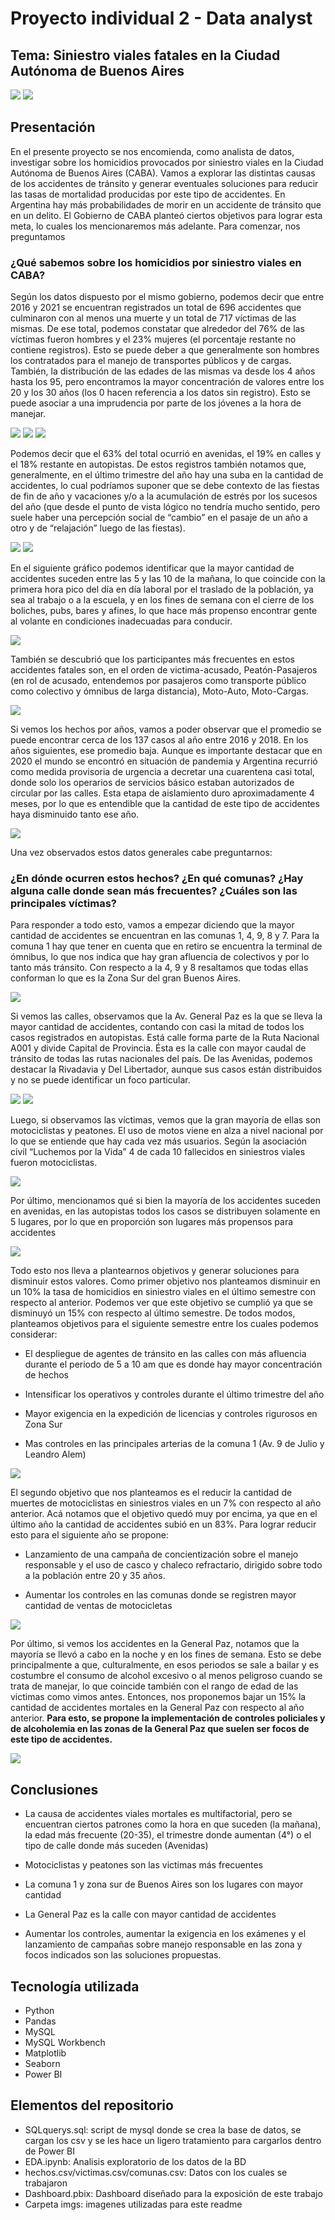 # Proyecto individual 2 - Data analyst

## Tema: Siniestro viales fatales en la Ciudad Autónoma de Buenos Aires

![](/imgs/img1.jpg)
![](/imgs/img2.jpg)

## **Presentación**

En el presente proyecto se nos encomienda, como analista de datos, investigar sobre los homicidios provocados por siniestro viales en la Ciudad Autónoma de Buenos Aires (CABA). Vamos a explorar las distintas causas de los accidentes de tránsito y generar eventuales soluciones para reducir las tasas de mortalidad producidas por este tipo de accidentes. En Argentina hay más probabilidades de morir en un accidente de tránsito que en un delito. El Gobierno de CABA planteó ciertos objetivos para lograr esta meta, lo cuales los mencionaremos más adelante. Para comenzar, nos preguntamos

### **¿Qué sabemos sobre los homicidios por siniestro viales en CABA?**

Según los datos dispuesto por el mismo gobierno, podemos decir que entre 2016 y 2021 se encuentran registrados un total de 696 accidentes que culminaron con al menos una muerte y un total de 717 víctimas de las mismas. De ese total, podemos constatar que alrededor del 76% de las víctimas fueron hombres y el 23% mujeres (el porcentaje restante no contiene registros). Esto se puede deber a que generalmente son hombres los contratados para el manejo de transportes públicos y de cargas. También, la distribución de las edades de las mismas va desde los 4 años hasta los 95, pero encontramos la mayor concentración de valores entre los 20 y los 30 años (los 0 hacen referencia a los datos sin registro). Esto se puede asociar a una imprudencia por parte de los jóvenes a la hora de manejar.


![](/imgs/grafico1.png)
![](/imgs/grafico2.png)
![](/imgs/grafico9.png)


Podemos decir que el 63% del total ocurrió en avenidas, el 19% en calles y el 18% restante en autopistas. De estos registros también notamos que, generalmente, en el último trimestre del año hay una suba en la cantidad de accidentes, lo cual podríamos suponer que se debe contexto de las fiestas de fin de año y vacaciones y/o a la acumulación de estrés por los sucesos del año (que desde el punto de vista lógico no tendría mucho sentido, pero suele haber una percepción social de “cambio” en el pasaje de un año a otro y de “relajación” luego de las fiestas).


![](/imgs/grafico3.png)
![](/imgs/grafico12.png)


En el siguiente gráfico podemos identificar que la mayor cantidad de accidentes suceden entre las 5 y las 10 de la mañana, lo que coincide con la primera hora pico del día en día laboral por el traslado de la población, ya sea al trabajo o a la escuela, y en los fines de semana con el cierre de los boliches, pubs, bares y afines, lo que hace más propenso encontrar gente al volante en condiciones inadecuadas para conducir.


![](/imgs/grafico4.png)


También se descubrió que los participantes más frecuentes en estos accidentes fatales son, en el orden de victima-acusado, Peatón-Pasajeros (en rol de acusado, entendemos por pasajeros como transporte público como colectivo y ómnibus de larga distancia), Moto-Auto, Moto-Cargas.


![](/imgs/grafico5.png)


Si vemos los hechos por años, vamos a poder observar que el promedio se puede encontrar cerca de los 137 casos al año entre 2016 y 2018. En los años siguientes, ese promedio baja. Aunque es importante destacar que en 2020 el mundo se encontró en situación de pandemia y Argentina recurrió como medida provisoria de urgencia a decretar una cuarentena casi total, donde solo los operarios de servicios básico estaban autorizados de circular por las calles. Esta etapa de aislamiento duro aproximadamente 4 meses, por lo que es entendible que la cantidad de este tipo de accidentes haya disminuido tanto ese año.


![](/imgs/grafico6.png)


Una vez observados estos datos generales cabe preguntarnos:

### **¿En dónde ocurren estos hechos? ¿En qué comunas? ¿Hay alguna calle donde sean más frecuentes? ¿Cuáles son las principales víctimas?**

Para responder a todo esto, vamos a empezar diciendo que la mayor cantidad de accidentes se encuentran en las comunas 1, 4, 9, 8 y 7. Para la comuna 1 hay que tener en cuenta que en retiro se encuentra la terminal de ómnibus, lo que nos indica que hay gran afluencia de colectivos y por lo tanto más tránsito. Con respecto a la 4, 9 y 8 resaltamos que todas ellas conforman lo que es la Zona Sur del gran Buenos Aires.


![](/imgs/grafico7.png)


Si vemos las calles, observamos que la Av. General Paz es la que se lleva la mayor cantidad de accidentes, contando con casi la mitad de todos los casos registrados en autopistas. Está calle forma parte de la Ruta Nacional A001 y divide Capital de Provincia. Ésta es la calle con mayor caudal de tránsito de todas las rutas nacionales del país. De las Avenidas, podemos destacar la Rivadavia y Del Libertador, aunque sus casos están distribuidos y no se puede identificar un foco particular.


![](/imgs/grafico8.png)
![](/imgs/grafico10.png)


Luego, si observamos las víctimas, vemos que la gran mayoría de ellas son motociclistas y peatones. El uso de motos viene en alza a nivel nacional por lo que se entiende que hay cada vez más usuarios. Según la asociación civil “Luchemos por la Vida” 4 de cada 10 fallecidos en siniestros viales fueron motociclistas.


![](/imgs/grafico11.png)


Por último, mencionamos qué si bien la mayoría de los accidentes suceden en avenidas, en las autopistas todos los casos se distribuyen solamente en 5 lugares, por lo que en proporción son lugares más propensos para accidentes


![](/imgs/mapa1.png)


Todo esto nos lleva a plantearnos objetivos y generar soluciones para disminuir estos valores. Como primer objetivo nos planteamos disminuir en un 10% la tasa de homicidios en siniestro viales en el último semestre con respecto al anterior. Podemos ver que este objetivo se cumplió ya que se disminuyó un 15% con respecto al último semestre. De todos modos, planteamos objetivos para el siguiente semestre entre los cuales podemos considerar:

* El despliegue de agentes de tránsito en las calles con más afluencia durante el periodo de 5 a 10 am que es donde hay mayor concentración de hechos

* Intensificar los operativos y controles durante el último trimestre del año

* Mayor exigencia en la expedición de licencias y controles rigurosos en Zona Sur

* Mas controles en las principales arterias de la comuna 1 (Av. 9 de Julio y Leandro Alem)


![](/imgs/kpi1.png)


El segundo objetivo que nos planteamos es el reducir la cantidad de muertes de motociclistas en siniestros viales en un 7% con respecto al año anterior. Acá notamos que el objetivo quedó muy por encima, ya que en el último año la cantidad de accidentes subió en un 83%. Para lograr reducir esto para el siguiente año se propone:

* Lanzamiento de una campaña de concientización sobre el manejo responsable y el uso de casco y chaleco refractario, dirigido sobre todo a la población entre 20 y 35 años.

* Aumentar los controles en las comunas donde se registren mayor cantidad de ventas de motocicletas


![](/imgs/kpi2.png)


Por último, si vemos los accidentes en la General Paz, notamos que la mayoría se llevó a cabo en la noche y en los fines de semana. Esto se debe principalmente a que, culturalmente, en esos periodos se sale a bailar y es costumbre el consumo de alcohol excesivo o al menos peligroso cuando se trata de manejar, lo que coincide también con el rango de edad de las victimas como vimos antes. Entonces, nos proponemos bajar un 15% la cantidad de accidentes mortales en la General Paz con respecto al año anterior. **Para esto, se propone la implementación de controles policiales y de alcoholemia en las zonas de la General Paz que suelen ser focos de este tipo de accidentes.**


![](/imgs/mapa2.png)



## Conclusiones

*	La causa de accidentes viales mortales es multifactorial, pero se encuentran ciertos patrones como la hora en que suceden (la mañana), la edad más frecuente (20-35), el trimestre donde aumentan (4°) o el tipo de calle donde más suceden (Avenidas)

*	Motociclistas y peatones son las victimas más frecuentes

*	La comuna 1 y zona sur de Buenos Aires son los lugares con mayor cantidad

*	La General Paz es la calle con mayor cantidad de accidentes

*	Aumentar los controles, aumentar la exigencia en los exámenes y el lanzamiento de campañas sobre manejo responsable en las zona y focos indicados son las soluciones propuestas.

## Tecnología utilizada

* Python
* Pandas
* MySQL
* MySQL Workbench
* Matplotlib
* Seaborn
* Power BI

## Elementos del repositorio

* SQLquerys.sql: script de mysql donde se crea la base de datos, se cargan los csv y se les hace un ligero tratamiento para cargarlos dentro de Power BI
* EDA.ipynb: Analisis exploratorio de los datos de la BD
* hechos.csv/victimas.csv/comunas.csv: Datos con los cuales se trabajaron
* Dashboard.pbix: Dashboard diseñado para la exposición de este trabajo
* Carpeta imgs: imagenes utilizadas para este readme
